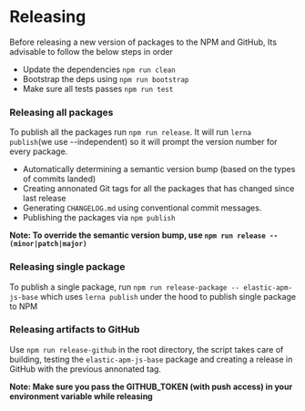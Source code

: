 # Releasing

Before releasing a new version of packages to the NPM and GitHub, Its advisable to follow the below steps in order

- Update the dependencies `npm run clean`
- Bootstrap the deps using `npm run bootstrap`
- Make sure all tests passes `npm run test`

### Releasing all packages

To publish all the packages run `npm run release`. It will run `lerna publish`(we use --independent) so it will prompt the version number for every package.

- Automatically determining a semantic version bump (based on the types of commits landed)
- Creating annonated Git tags for all the packages that has changed since last release
- Generating `CHANGELOG.md` using conventional commit messages.
- Publishing the packages via `npm publish`

**Note: To override the semantic version bump, use `npm run release -- (minor|patch|major)`**

### Releasing single package

To publish a single package, run `npm run release-package -- elastic-apm-js-base` which uses `lerna publish` under the hood to publish single package to NPM

### Releasing artifacts to GitHub

Use `npm run release-github` in the root directory, the script takes care of building, testing the `elastic-apm-js-base` package and creating a release in GitHub with the previous annonated tag.

**Note: Make sure you pass the GITHUB_TOKEN (with push access) in your environment variable while releasing**

